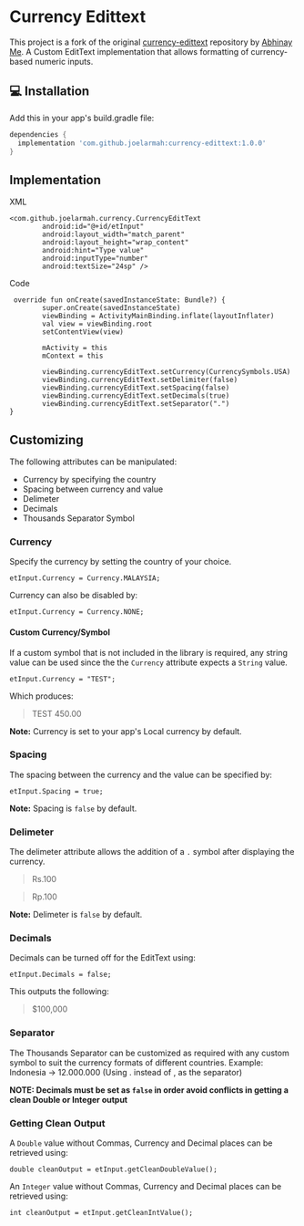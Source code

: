 # Currency Edittext
This project is a fork of the original [currency-edittext](https://github.com/AbhinayMe/currency-edittext) repository by [Abhinay Me](https://github.com/AbhinayMe).
A Custom EditText implementation that allows formatting of currency-based numeric inputs.

## 💻 Installation
Add this in your app's build.gradle file:
```groovy
dependencies {
  implementation 'com.github.joelarmah:currency-edittext:1.0.0'
}
```

## Implementation

XML

```
<com.github.joelarmah.currency.CurrencyEditText
        android:id="@+id/etInput"
        android:layout_width="match_parent"
        android:layout_height="wrap_content"
        android:hint="Type value"
        android:inputType="number"
        android:textSize="24sp" />
```

Code

```
 override fun onCreate(savedInstanceState: Bundle?) {
        super.onCreate(savedInstanceState)
        viewBinding = ActivityMainBinding.inflate(layoutInflater)
        val view = viewBinding.root
        setContentView(view)

        mActivity = this
        mContext = this

        viewBinding.currencyEditText.setCurrency(CurrencySymbols.USA)
        viewBinding.currencyEditText.setDelimiter(false)
        viewBinding.currencyEditText.setSpacing(false)
        viewBinding.currencyEditText.setDecimals(true)
        viewBinding.currencyEditText.setSeparator(".")
}
```

## Customizing

The following attributes can be manipulated:

- Currency by specifying the country
- Spacing between currency and value
- Delimeter
- Decimals
- Thousands Separator Symbol

### Currency

Specify the currency by setting the country of your choice.

```
etInput.Currency = Currency.MALAYSIA;
```

Currency can also be disabled by:

```
etInput.Currency = Currency.NONE;
```

#### Custom Currency/Symbol

If a custom symbol that is not included in the library is required, any string value can be used since the the `Currency` attribute expects a `String` value.

```
etInput.Currency = "TEST";
```

Which produces:
>TEST 450.00

**Note:** Currency is set to your app's Local currency by default.

### Spacing

The spacing between the currency and the value can be specified by:

```
etInput.Spacing = true;
```

**Note:** Spacing is `false` by default.

### Delimeter

The delimeter attribute allows the addition of a `.` symbol after displaying the currency.

> Rs.100

> Rp.100

**Note:** Delimeter is `false` by default.

### Decimals

Decimals can be turned off for the EditText using:

```
etInput.Decimals = false;
```

This outputs the following:

> $100,000

### Separator

The Thousands Separator can be customized as required with any custom symbol to suit the currency formats of different countries. Example: Indonesia -> 12.000.000 (Using . instead of , as the separator)

**NOTE: Decimals must be set as `false` in order avoid conflicts in getting a clean Double or Integer output**

### Getting Clean Output

A `Double` value without Commas, Currency and Decimal places can be retrieved using:

`double cleanOutput = etInput.getCleanDoubleValue();`

An `Integer` value without Commas, Currency and Decimal places can be retrieved using:

`int cleanOutput = etInput.getCleanIntValue();`
